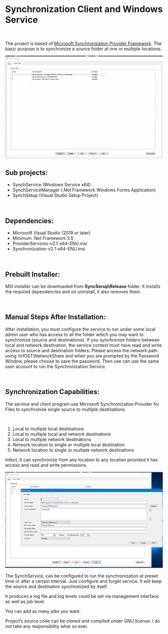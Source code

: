 <p><h1>Synchronization Client and Windows Service</h1></p>
<p>&nbsp;</p>
<p>The project is based of <a href="https://www.microsoft.com/en-us/download/details.aspx?id=23217">Microsoft Synchronization Provider Framework</a>. The basic purpose is to synchronize a source folder at one or multiple locations.</p>

![Sync Manager](https://github.com/KashifMushtaq/FileSync/blob/main/sync1.jpg "Sync Manager")

<p><h2>Sub projects:</h2></p>

* SynchService (Windows Service x64)
* SynchServiceManager (.Net Framework Windows Forms Application)
* SynchSetup (Visual Studio Setup Project)

<p>&nbsp;</p>
<p><h2>Dependencies:</h2></p>

* Microsoft Visual Studio (2019 or later)
* Minimum .Net Framework 3.5
* ProviderServices-v2.1-x64-ENU.msi
* Synchronization-v2.1-x64-ENU.msi

<p>&nbsp;</p>
<p><h2>Prebuilt Installer:</h2></p>
<p>MSI installer can be downloaded from <b>SyncSerup\Release</b> folder. It installs the required dependencies and on uninstall, it also removes them.</p>

<p>&nbsp;</p>
<p><h2>Manual Steps After Installation:</h2></p>
<p>After installation, you must configure the service to run under some local admin user who has access to all the folder which you may want to synchronize (source and destinations). If you synchronize folders between local and network destination, the service context must have read and write access to source and destination folders. Please access the network path using \\HOST\NetworkShare and when you are prompted by the Password Window, please choose to save the password. Then use can use the same user account to run the Synchronization Service.</p>

<p>&nbsp;</p>
<p><h2>Synchronization Capabilities:</h2></p>
<p>The service and client program use Microsoft Synchronization Provider for Files to synchronize single source to multiple destinations:</p>
<p>&nbsp;</p>

1.	Local to multiple local destinations
2.	Local to multiple local and network destinations
3.	Local to multiple network destinations
4.	Network location to single or multiple local destination
5.	Network location to single or multiple network destinations

<p>Infect, It can synchronize from any location to any location provided it has access and read and write permissions.</p>

![Sync Manager Details](https://github.com/KashifMushtaq/FileSync/blob/main/sync2.jpg "Sync Manager Details")

<p>The SynchService, can be configured to run the synchronization at preset time or after a certain interval. Just configure and forget service. It will keep the source and destination synchronized by itself.</p>

<p>It produces a log file and log levels could be set via management interface as well as job level.</p>
<p>You can add as many jobs you want.</p>
<p>Project’s source code can be cloned and compiled under GNU license. I do not take any responsibility what so ever.</p>

